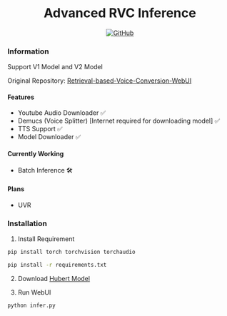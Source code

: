 <div align="center">

# Advanced RVC Inference


[![GitHub](https://img.shields.io/github/license/arkandash/Multi-Model-RVC-Inference)](https://github.com/ArkanDash/Multi-Model-RVC-Inference/blob/master/LICENSE)
</div>

### Information
Support V1 Model and V2 Model

Original Repository: [Retrieval-based-Voice-Conversion-WebUI](https://github.com/RVC-Project/Retrieval-based-Voice-Conversion-WebUI)

#### Features
- Youtube Audio Downloader ✅
- Demucs (Voice Splitter) [Internet required for downloading model] ✅
- TTS Support ✅
- Model Downloader ✅

#### Currently Working
- Batch Inference 🛠

#### Plans
- UVR

### Installation

1. Install Requirement <br />
```bash
pip install torch torchvision torchaudio

pip install -r requirements.txt
```

2. Download [Hubert Model](https://huggingface.co/lj1995/VoiceConversionWebUI/blob/main/hubert_base.pt)

3. Run WebUI <br />
```bash
python infer.py
```